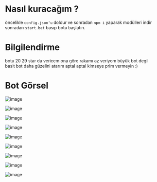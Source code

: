# Nasıl kuracağım ?

öncelikle ```config.json'u``` doldur ve sonradan ```npm i``` yaparak modülleri indir sonradan ```start.bat``` basıp botu başlatın. 


# Bilgilendirme
botu 20 29 star da vericem ona göre rakamı az veriyom büyük bot degil basit bot daha güzelini atarım aptal aptal kimseye prim vermeyin :)

# Bot Görsel
![image](https://media.discordapp.net/attachments/1098284616047140967/1143714948174848070/Ekran_goruntusu_2023-08-23_041035.png?width=318&height=263)

![image](https://media.discordapp.net/attachments/1098284616047140967/1143714948418125885/Ekran_goruntusu_2023-08-23_041049.png?width=254&height=133)

![image](https://media.discordapp.net/attachments/1098284616047140967/1143714948636233798/Ekran_goruntusu_2023-08-23_041107.png?width=253&height=85)

![image](https://media.discordapp.net/attachments/1098284616047140967/1143714948871102465/Ekran_goruntusu_2023-08-23_041129.png?width=328&height=164)

![image](https://media.discordapp.net/attachments/1098284616047140967/1143714949353459793/Ekran_goruntusu_2023-08-23_041201.png?width=339&height=149)

![image](https://media.discordapp.net/attachments/1098284616047140967/1143714949584134246/Ekran_goruntusu_2023-08-23_041219.png?width=569&height=177)

![image](https://media.discordapp.net/attachments/1098284616047140967/1143714949806440448/Ekran_goruntusu_2023-08-23_041324.png?width=253&height=217)

![image](https://media.discordapp.net/attachments/1098284616047140967/1143714950024548372/Ekran_goruntusu_2023-08-23_041354.png?width=710&height=126)

![image](https://media.discordapp.net/attachments/1098284616047140967/1143714950251028540/Ekran_goruntusu_2023-08-23_041423.png?width=387&height=175)
